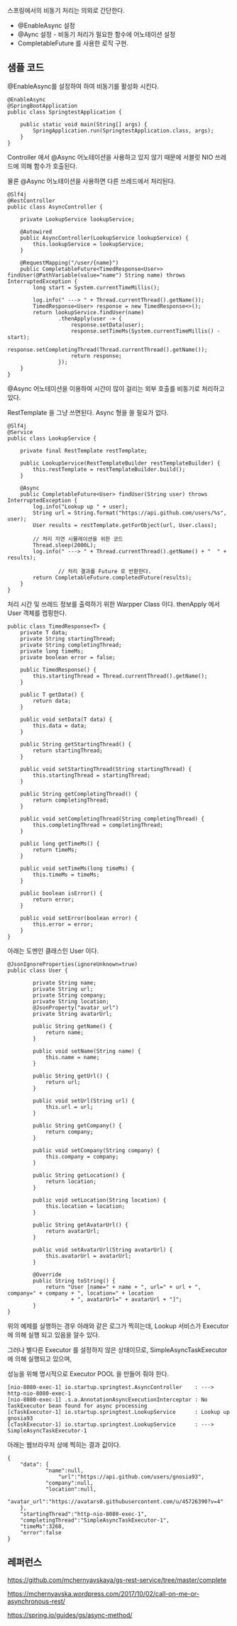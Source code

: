 스프링에서의 비동기 처리는 의외로 간단한다. 

- @EnableAsync 설정
- @Aync 설정 - 비동기 처리가 필요한 함수에 어노테이션 설정
- CompletableFuture 를 사용한 로직 구현.


## 샘플 코드 ## 

@EnableAsync를 설정하여 하여 비동기를 활성화 시킨다. 

```
@EnableAsync
@SpringBootApplication
public class SpringtestApplication {

	public static void main(String[] args) {
		SpringApplication.run(SpringtestApplication.class, args);
	}
}
```

Controller 에서 @Async 어노테이션을 사용하고 있지 않기 때문에 서블릿 NIO 쓰레드에 의해 함수가 호출된다. 

물론 @Async 어노테이션을 사용하면 다른 쓰레드에서 처리된다. 

```
@Slf4j
@RestController
public class AsyncController {

	private LookupService lookupService;
	
	@Autowired
	public AsyncController(LookupService lookupService) {
		this.lookupService = lookupService;
	}
	
	@RequestMapping("/user/{name}")
	public CompletableFuture<TimedResponse<User>> findUser(@PathVariable(value="name") String name) throws InterruptedException {
		long start = System.currentTimeMillis();
		
		log.info(" ---> " + Thread.currentThread().getName());
		TimedResponse<User> response = new TimedResponse<>();
		return lookupService.findUser(name)
				.thenApply(user -> {
					response.setData(user);
					response.setTimeMs(System.currentTimeMillis() - start);
					response.setCompletingThread(Thread.currentThread().getName());
					return response;
				});
	}
}

```

@Async 어노테이션을 이용하여 시간이 많이 걸리는 외부 호출를 비동기로 처리하고 있다. 

RestTemplate 을 그냥 쓰면된다. Async 형을 쓸 필요가 없다. 

```
@Slf4j
@Service
public class LookupService {

	private final RestTemplate restTemplate;
	
	public LookupService(RestTemplateBuilder restTemplateBuilder) {
		this.restTemplate = restTemplateBuilder.build();
	}
	
	@Async
	public CompletableFuture<User> findUser(String user) throws InterruptedException {
		log.info("Lookup up " + user);
		String url = String.format("https://api.github.com/users/%s", user);
		User results = restTemplate.getForObject(url, User.class);
		
		// 처리 지연 시뮬레이션을 위한 코드 
		Thread.sleep(2000L);          
		log.info(" ---> " + Thread.currentThread().getName() + "  " + results);
  
                // 처리 결과를 Future 로 반환한다. 
		return CompletableFuture.completedFuture(results);          
	}	
}
```

처리 시간 및 쓰레드 정보를 출력하기 위한 Warpper Class 이다. thenApply 에서 User 객체를 랩핑한다.

```
public class TimedResponse<T> {
	private T data;
	private String startingThread;
	private String completingThread;
	private long timeMs;
	private boolean error = false;
	
	public TimedResponse() {
		this.startingThread = Thread.currentThread().getName();
	}

	public T getData() {
		return data;
	}

	public void setData(T data) {
		this.data = data;
	}

	public String getStartingThread() {
		return startingThread;
	}

	public void setStartingThread(String startingThread) {
		this.startingThread = startingThread;
	}

	public String getCompletingThread() {
		return completingThread;
	}

	public void setCompletingThread(String completingThread) {
		this.completingThread = completingThread;
	}

	public long getTimeMs() {
		return timeMs;
	}

	public void setTimeMs(long timeMs) {
		this.timeMs = timeMs;
	}

	public boolean isError() {
		return error;
	}

	public void setError(boolean error) {
		this.error = error;
	}
}
```

아래는 도멘인 클래스인 User 이다. 

```
@JsonIgnoreProperties(ignoreUnknown=true)
public class User {

	    private String name;
	    private String url;
	    private String company;
	    private String location;
	    @JsonProperty("avatar_url")
	    private String avatarUrl;

	    public String getName() {
	        return name;
	    }

	    public void setName(String name) {
	        this.name = name;
	    }

	    public String getUrl() {
	        return url;
	    }

	    public void setUrl(String url) {
	        this.url = url;
	    }

	    public String getCompany() {
	        return company;
	    }

	    public void setCompany(String company) {
	        this.company = company;
	    }

	    public String getLocation() {
	        return location;
	    }

	    public void setLocation(String location) {
	        this.location = location;
	    }

	    public String getAvatarUrl() {
	        return avatarUrl;
	    }

	    public void setAvatarUrl(String avatarUrl) {
	        this.avatarUrl = avatarUrl;
	    }

		@Override
		public String toString() {
			return "User [name=" + name + ", url=" + url + ", company=" + company + ", location=" + location
					+ ", avatarUrl=" + avatarUrl + "]";
		}
}
```

위의 예제를 실행하는 경우 아래와 같은 로그가 찍히는데, Lookup 서비스가 Executor 에 의해 실행 되고 있음을 알수 있다. 

그러나 별다른 Executor 를 설정하지 않은 상태이므로, SimpleAsyncTaskExecutor 에 의해 실행되고 있으며, 

성능을 위해 명시적으로 Executor POOL 을 만들어 줘야 한다. 

```
[nio-8080-exec-1] io.startup.springtest.AsyncController    : ---> http-nio-8080-exec-1
[nio-8080-exec-1] .s.a.AnnotationAsyncExecutionInterceptor : No TaskExecutor bean found for async processing
[cTaskExecutor-1] io.startup.springtest.LookupService      : Lookup up gnosia93
[cTaskExecutor-1] io.startup.springtest.LookupService      : ---> SimpleAsyncTaskExecutor-1
```

아래는 웹브라우저 상에 찍히는 결과 값이다. 
```
{
    "data": {
	        "name":null,
                "url":"https://api.github.com/users/gnosia93",
	        "company":null,
	        "location":null,
	        "avatar_url":"https://avatars0.githubusercontent.com/u/45726390?v=4"
    },
    "startingThread":"http-nio-8080-exec-1",
    "completingThread":"SimpleAsyncTaskExecutor-1",
    "timeMs":3260,
    "error":false
}
```




## 레퍼런스 ##

https://github.com/mchernyavskaya/gs-rest-service/tree/master/complete

https://mchernyavska.wordpress.com/2017/10/02/call-on-me-or-asynchronous-rest/

https://spring.io/guides/gs/async-method/

